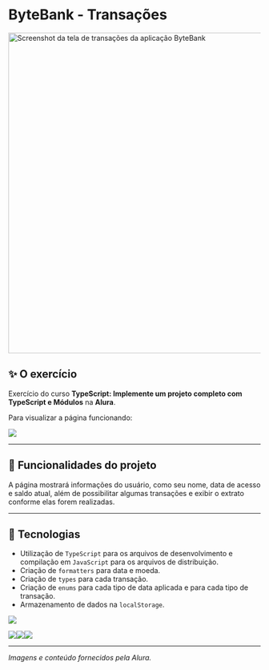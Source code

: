 # ByteBank - Transações

<img width="1280" height="640" alt="Screenshot da tela de transações da aplicação ByteBank" src="https://github.com/user-attachments/assets/3f465c86-ce9f-4891-b447-676ee345e0e6" />

## ✨ O exercício

Exercício do curso <b>TypeScript: Implemente um projeto completo com TypeScript e Módulos</b> na <b>Alura</b>.

Para visualizar a página funcionando: 

<a href="https://exercicio-alura-ts-projeto-completo.vercel.app/" target="_blank"><img loading="lazy" src="https://img.shields.io/badge/Vercel-000000?style=for-the-badge&logo=vercel&logoColor=white" target="_blank"></a>

<hr>

## 🔨 Funcionalidades do projeto

A página mostrará informações do usuário, como seu nome, data de acesso e saldo atual, além de possibilitar algumas transações e exibir o extrato conforme elas forem realizadas.
<hr>

## 🚀 Tecnologias
- Utilização de `TypeScript` para os arquivos de desenvolvimento e compilação em `JavaScript` para os arquivos de distribuição.
- Criação de `formatters` para data e moeda.
- Criação de `types` para cada transação.
- Criação de `enums` para cada tipo de data aplicada e para cada tipo de transação.
- Armazenamento de dados na `localStorage`.

<img loading="laz" src="https://img.shields.io/badge/VSCode-0078D4?style=for-the-badge&logo=visual%20studio%20code&logoColor=white">

<img loading="lazy" src="https://img.shields.io/badge/HTML5-E34F26?style=for-the-badge&logo=html5&logoColor=white"><img loading="lazy" src="https://img.shields.io/badge/CSS3-1572B6?style=for-the-badge&logo=css3&logoColor=white"><img loading="lazy" src="https://img.shields.io/badge/JavaScript-323330?style=for-the-badge&logo=javascript&logoColor=F7DF1E">

<hr>

*Imagens e conteúdo fornecidos pela Alura.*
